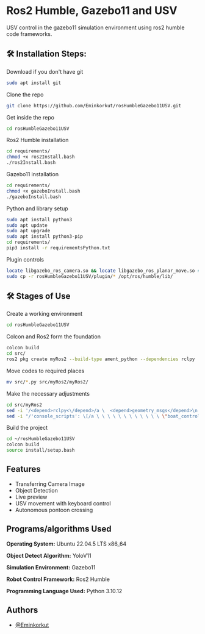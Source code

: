 
# Ros2 Humble, Gazebo11 and USV

USV control in the gazebo11 simulation environment using ros2 humble code frameworks.

<h2>🛠️ Installation Steps:</h2>

<p1>Download if you don't have git</p1>
```bash
sudo apt install git
```

<p1>Clone the repo</p1>
```bash
git clone https://github.com/Eminkorkut/rosHumbleGazebo11USV.git
```

<p1>Get inside the repo</p1>
```bash
cd rosHumbleGazebo11USV
```

<p1>Ros2 Humble installation</p1>
```bash
cd requirements/
chmod +x ros2Install.bash
./ros2Install.bash
```

<p1>Gazebo11 installation</p1>
```bash
cd requirements/
chmod +x gazeboInstall.bash
./gazeboInstall.bash
```

<p1>Python and library setup</p1>
```bash
sudo apt install python3
sudo apt update
sudo apt upgrade
sudo apt install python3-pip
cd requirements/
pip3 install -r requirementsPython.txt
```

<p1>Plugin controls</p1>
```bash
locate libgazebo_ros_camera.so && locate libgazebo_ros_planar_move.so ## If the output is blank, use the following command
sudo cp -r rosHumbleGazebo11USV/plugin/* /opt/ros/humble/lib/
```

<h2>🛠️ Stages of Use</h2>

<p1>Create a working environment</p1>
```bash
cd rosHumbleGazebo11USV
```

<p1>Colcon and Ros2 form the foundation</p1>
```bash
colcon build
cd src/
ros2 pkg create myRos2 --build-type ament_python --dependencies rclpy
```

<p1>Move codes to required places</p1>
```bash
mv src/*.py src/myRos2/myRos2/
```

<p1>Make the necessary adjustments</p1>
```bash
cd src/myRos2
sed -i '/<depend>rclpy<\/depend>/a \  <depend>geometry_msgs</depend>\n  <depend>threading</depend>\n  <depend>pynput</depend>\n  <depend>cv2</depend>\n  <depend>cv_bridge</depend>\n  <depend>sensor_msgs</depend>\n  <depend>ultralytics</depend>\n  <depend>numpy</depend>' package.xml
sed -i "/'console_scripts': \[/a \ \ \ \ \ \ \ \ \ \ \ \ \"boat_control_with_keyboard = myRos2.boat_control_with_keyboard:main\",\n\ \ \ \ \ \ \ \ \ \ \ \ \"transfer_camera_frame = myRos2.transfer_camera_frame:main\",\n\ \ \ \ \ \ \ \ \ \ \ \ \"autonomous_boat_movement = myRos2.autonomous_boat_movement:main\"," setup.py
```

<p1>Build the project</p1>
```bash
cd ~/rosHumbleGazebo11USV
colcon build
source install/setup.bash 
```


## Features

- Transferring Camera Image
- Object Detection
- Live preview
- USV movement with keyboard control
- Autonomous pontoon crossing


## Programs/algorithms Used

**Operating System:** Ubuntu 22.04.5 LTS x86_64 

**Object Detect Algorithm:** YoloV11

**Simulation Environment:** Gazebo11

**Robot Control Framework:** Ros2 Humble

**Programming Language Used:** Python 3.10.12


  
## Authors

- [@Eminkorkut](https://github.com/Eminkorkut)

  


    
